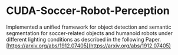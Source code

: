 # CUDA-Soccer-Robot-Perception
 
Implemented a unified framework
for object detection and semantic segmentation for soccer-related objects
and humanoid robots under different lighting conditions as described in the following Paper.[https://arxiv.org/abs/1912.07405](https://arxiv.org/abs/1912.07405)
